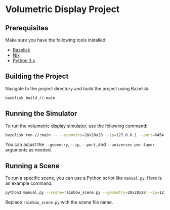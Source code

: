 # Volumetric Display Project

## Prerequisites

Make sure you have the following tools installed:

- [Bazelisk](https://github.com/bazelbuild/bazelisk)
- [Nix](https://nixos.org/download/)
- [Python 3.x](https://www.python.org/)

## Building the Project

Navigate to the project directory and build the project using Bazelisk:

```sh
bazelisk build //:main
```

## Running the Simulator

To run the volumetric display simulator, use the following command:

```sh
bazelisk run //:main -- --geometry=20x20x20 --ip=127.0.0.1 --port=6454 --universes-per-layer=6
```

You can adjust the `--geometry`, `--ip`, `--port`, and `--universes-per-layer` arguments as needed.

## Running a Scene

To run a specific scene, you can use a Python script like `manual.py`. Here is an example command:

```sh
python3 manual.py --scene=rainbow_scene.py --geometry=20x20x20 --ip=127.0.0.1 --port=6454
```

Replace `rainbow_scene.py` with the scene file name.
